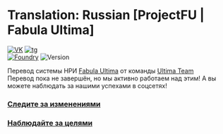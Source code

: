 # Translation: Russian [ProjectFU | Fabula Ultima]
[![VK]][VK URL] [![tg]][tg URL]\
[![Foundry]][Foundry URL] ![Version]

Перевод системы НРИ [Fabula Ultima](https://github.com/League-of-Fabulous-Developers/FoundryVTT-Fabula-Ultima) от
команды [Ultima Team](https://t.me/Ultima_Team_Localization)\
Перевод пока не завершён, но мы активно работаем над этим! А вы можете наблюдать за нашими успехами в соцсетях!

### [Следите за изменениями](information%2FCHANGELOG.md)

### [Наблюдайте за целями](information%2FROADMAP.md)

[Foundry]: https://img.shields.io/badge/Foundry-13.348-orange?logo=foundryvirtualtabletop&logosize=auto
[Foundry URL]: https://foundryvtt.com

[Version]: https://img.shields.io/badge/Версия-0.8-informational

[VK]: https://img.shields.io/badge/VK-blue?&logo=vk&logosize=auto
[VK URL]: https://vk.com/ultima_team

[tg]: https://img.shields.io/badge/telegram-white?logo=telegram&logosize=auto
[tg URL]: https://t.me/Ultima_Team_Localization
